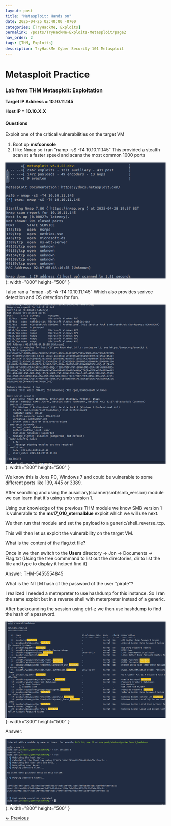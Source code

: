 ```yaml
---
layout: post
title: "Metasploit: Hands on"
date: 2025-04-25 02:40:00 -0700
categories: [TryHackMe, Exploits]
permalink: /posts/TryHackMe-Exploits-Metasploit/page2
nav_order: 2
tags: [THM, Exploits]
description: TryHackMe Cyber Security 101 Metasploit
---
```

# Metasploit Practice

### Lab from THM Metasploit: Exploitation

**Target IP Address = 10.10.11.145**

**Host IP = 10.10.X.X**

#### Questions

Exploit one of the critical vulnerabilities on the target VM

1. Boot up **msfconsole**
2. I like Nmap so i ran "namp -sS -T4 10.10.11.145" This provided a stealth scan at a faster speed and scans the most common 1000 ports

![Desktop View](/assets/img/THM-Metasploit/THM-22.png){: width="800" height="500" }

I also ran a "nmap -sS -A  -T4 10.10.11.145" Which also provides serivce detection and OS detection for fun.

![Desktop View](/assets/img/THM-Metasploit/THM-23.png){: width="800" height="500" }

We know this is Jons PC, Windows 7 and could be vulnerable to some different ports like 139, 445 or 3389. 

After searching and using the ausxillary(scanner/smb/smb_version) module we can learn that it's using smb version 1.

Using our knowledge of the previous THM module we know SMB version 1 is vulnerable to the **ms17_010_eternalblue** exploit which we will use next.

We then run that module and set the payload to a generic/shell_reverse_tcp.

This will then let us exploit the vulnerability on the target VM.

What is the content of the flag.txt file?

Once in we then switch to the **Users** directory -> Jon -> Documents -> Flag.txt  (Using the tree commmand to list out the directories, dir to list the file and type to display it helped find it)

Answer: THM-5455554845

What is the NTLM hash of the password of the user "pirate"?

I realized I needed a metrepreter to use hashdump for this instance. So I ran the same exploit but in a reverse shell with meterpreter instead of a generic.

After backrounding the session using ctrl-z we then use hashdump to find the hash of a password.

![Desktop View](/assets/img/THM-Metasploit/THM-25.png){: width="800" height="500" }

Answer:

![Desktop View](/assets/img/THM-Metasploit/THM-26.png){: width="800" height="500" }

[← Previous](/posts/TryHackMe-Exploits-Metasploit/)